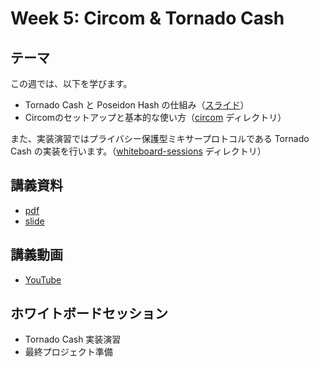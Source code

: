 # Week 5: Circom & Tornado Cash

## テーマ

この週では、以下を学びます。
- Tornado Cash と Poseidon Hash の仕組み（[スライド](https://github.com/zk-tokyo/core-program/blob/main/week5/slide.pdf)）
- Circomのセットアップと基本的な使い方（[circom](https://github.com/zk-tokyo/core-program/tree/main/week5/circom) ディレクトリ）

また、実装演習ではプライバシー保護型ミキサープロトコルである Tornado Cash の実装を行います。（[whiteboard-sessions](https://github.com/zk-tokyo/core-program/tree/main/week5/whiteboard-sessions) ディレクトリ）

## 講義資料

- [pdf](https://github.com/zk-tokyo/core-program/blob/main/week5/slide.pdf)
- [slide](https://docs.google.com/presentation/d/1HJ_C0Ak-8XdgAw39m93-004c_l2YA1HWGhPmqNG0wgU)

## 講義動画

- [YouTube](https://youtu.be/KGoIeuBKxB4)

## ホワイトボードセッション

- Tornado Cash 実装演習
- 最終プロジェクト準備
